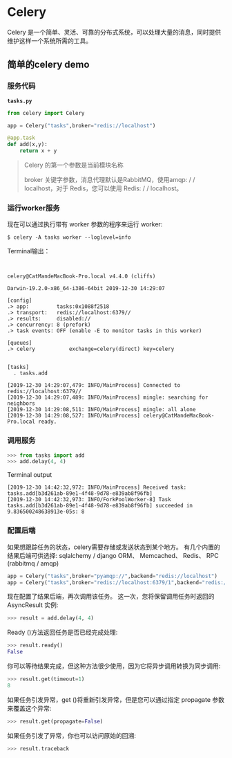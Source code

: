# Celery

Celery 是一个简单、灵活、可靠的分布式系统，可以处理大量的消息，同时提供维护这样一个系统所需的工具。

## 简单的celery demo

### 服务代码

**`tasks.py`**

```python
from celery import Celery

app = Celery("tasks",broker="redis://localhost")

@app.task
def add(x,y):
    return x + y
```

> Celery 的第一个参数是当前模块名称
>
> broker 关键字参数，消息代理默认是RabbitMQ，使用amqp: / / localhost，对于 Redis，您可以使用 Redis: / / localhost。

### 运行worker服务

现在可以通过执行带有 worker 参数的程序来运行 worker:

```shell
$ celery -A tasks worker --loglevel=info
```

Terminal输出：

```shell


celery@CatMandeMacBook-Pro.local v4.4.0 (cliffs)

Darwin-19.2.0-x86_64-i386-64bit 2019-12-30 14:29:07

[config]
.> app:         tasks:0x1088f2518
.> transport:   redis://localhost:6379//
.> results:     disabled://
.> concurrency: 8 (prefork)
.> task events: OFF (enable -E to monitor tasks in this worker)

[queues]
.> celery           exchange=celery(direct) key=celery


[tasks]
  . tasks.add

[2019-12-30 14:29:07,479: INFO/MainProcess] Connected to redis://localhost:6379//
[2019-12-30 14:29:07,489: INFO/MainProcess] mingle: searching for neighbors
[2019-12-30 14:29:08,511: INFO/MainProcess] mingle: all alone
[2019-12-30 14:29:08,527: INFO/MainProcess] celery@CatMandeMacBook-Pro.local ready.
```

### 调用服务

```python
>>> from tasks import add
>>> add.delay(4, 4)
```

Terminal output

```
[2019-12-30 14:42:32,972: INFO/MainProcess] Received task: tasks.add[b3d261ab-89e1-4f48-9d78-e839ab8f96fb]
[2019-12-30 14:42:32,973: INFO/ForkPoolWorker-8] Task tasks.add[b3d261ab-89e1-4f48-9d78-e839ab8f96fb] succeeded in 9.836500248638913e-05s: 8
```

### 配置后端

如果想跟踪任务的状态，celery需要存储或发送状态到某个地方。 有几个内置的结果后端可供选择: sqlalchemy / django ORM、 Memcached、 Redis、 RPC (rabbitmq / amqp) 

```python
app = Celery("tasks",broker="pyamqp://",backend="redis://localhost")
app = Celery("tasks",broker="redis://localhost:6379/1",backend="redis://localhost:6379/2")
```

现在配置了结果后端，再次调用该任务。 这一次，您将保留调用任务时返回的 AsyncResult 实例:

```python
>>> result = add.delay(4, 4)
```

Ready ()方法返回任务是否已经完成处理:

```python
>>> result.ready()
False
```

你可以等待结果完成，但这种方法很少使用，因为它将异步调用转换为同步调用:

```python
>>> result.get(timeout=1)
8
```

如果任务引发异常，get ()将重新引发异常，但是您可以通过指定 propagate 参数来覆盖这个异常:

```python
>>> result.get(propagate=False)
```

如果任务引发了异常，你也可以访问原始的回溯:

```python
>>> result.traceback
```

